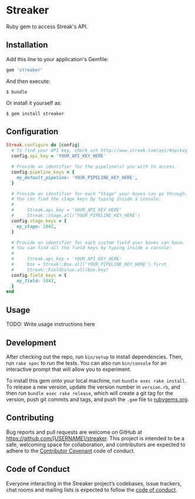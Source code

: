 # Streaker

Ruby gem to access Streak's API.

## Installation

Add this line to your application's Gemfile:

```ruby
gem 'streaker'
```

And then execute:

    $ bundle

Or install it yourself as:

    $ gem install streaker

## Configuration

```rb
Streak.configure do |config|
  # To find your API key, check out http://www.streak.com/api/#apikey
  config.api_key = 'YOUR_API_KEY_HERE'

  # Provide an identifier for the pipeline(s) you with to access.
  config.pipeline_keys = {
    my_default_pipeline: 'YOUR_PIPELINE_KEY_HERE',
  }

  # Provide an identifier for each "Stage" your boxes can go through.
  # You can find the stage keys by typing inside a console:
  #
  #     Streak.api_key = 'YOUR_API_KEY_HERE'
  #     Streak::Stage.all('YOUR_PIPELINE_KEY_HERE')
  config.stage_keys = {
    my_stage: 1042,
  }

  # Provide an identifier for each custom field your boxes can have.
  # You can find all the field keys by typing inside a console:
  #
  #     Streak.api_key = 'YOUR_API_KEY_HERE'
  #     box = Streak::Box.all('YOUR_PIPELINE_KEY_HERE').first
  #     Streak::FieldValue.all(box.key)
  config.field_keys = {
    my_field: 1043,
  }
end
```

## Usage

TODO: Write usage instructions here

## Development

After checking out the repo, run `bin/setup` to install dependencies. Then, run `rake spec` to run the tests. You can also run `bin/console` for an interactive prompt that will allow you to experiment.

To install this gem onto your local machine, run `bundle exec rake install`. To release a new version, update the version number in `version.rb`, and then run `bundle exec rake release`, which will create a git tag for the version, push git commits and tags, and push the `.gem` file to [rubygems.org](https://rubygems.org).

## Contributing

Bug reports and pull requests are welcome on GitHub at https://github.com/[USERNAME]/streaker. This project is intended to be a safe, welcoming space for collaboration, and contributors are expected to adhere to the [Contributor Covenant](http://contributor-covenant.org) code of conduct.

## Code of Conduct

Everyone interacting in the Streaker project’s codebases, issue trackers, chat rooms and mailing lists is expected to follow the [code of conduct](https://github.com/[USERNAME]/streaker/blob/master/CODE_OF_CONDUCT.md).
